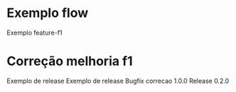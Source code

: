 # Exemplo flow
Exemplo feature-f1
# Correção melhoria f1
Exemplo de release
Exemplo de release
Bugfix correcao 1.0.0
Release 0.2.0
